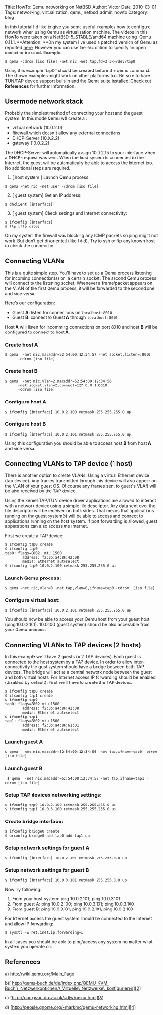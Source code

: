 Title: HowTo: Qemu networking on NetBSD
Author: Victor
Date: 2010-03-01
Tags: networking, virtualization, qemu, netbsd, admin, howto
Category: blog

In this tutorial I'd like to give you some useful examples how to configure network when using Qemu as virtualization machine. The videos in this HowTo were taken on a NetBSD-5_STABLE/amd64 machine using  Qemu 0.11.1. **Attention: **On my system I've used a patched version of Qemu as reported [here][1]. However you can use the `fd=` option to specify an open socket to be used. Example:

~~~.shell
$ qemu -cdrom [iso file] -net nic -net tap,fd=3 3<>/dev/tap0
~~~

Using this example `tap0&#8243; should be created before the qemu command. The shown examples might work on other platforms too. Be sure to have TUN/TAP device support built-in and the Qemu suite installed. Check out **References** for further information.

## Usermode network stack

Probably the simplest method of connecting your host and the guest system. In this mode Qemu will create a :

*   virtual network (10.0.2.0)
*   fiirewall which doesn't allow any external connections
*   DHCP-Server (10.0.2.2)
*   gateway (10.0.2.2)

The DHCP-Server will automatically assign 10.0.2.15 to your interface when a DHCP-request was sent. When the host system is connected to the Internet, the guest will be automatically be able to access the Internet too. No additional steps are required.

1. [ host system ] Launch Qemu process:

~~~.shell
$ qemu -net nic -net user -cdrom [iso file]
~~~

2. [ guest system] Get an IP address:

~~~.shell
$ dhclient [interface]
~~~

3. [ guest system] Check settings and Internet connectivity:

~~~.shell
$ ifconfig [interface]
$ ftp [ftp site]
~~~

On my system the firewall was blocking any ICMP packets so ping might not work. But don't get disoriented (like I did). Try to ssh or ftp any known host to check the connection.

## Connecting VLANs

This is a quite simple step. You'll have to set up a Qemu process listening for incoming connection(s) on  a certain socket. The second Qemu process will connect to the listening socket. Whenever a frame/packet appears on the VLAN of the first Qemu process, it will be forwarded to the second one and <span style="font-style: italic;">vice versa</span>.

Here's our configuration:

*   Guest **A**: listen for connections on `localhost:8010`
*   Guest **B**: connect to Guest **A** through `localhost:8010`

Host **A** will listen for incomming connections on port 8010 and host **B** will be configured to connect to host **A**.

### Create host A

~~~.shell
$ qemu  -net nic,macaddr=52:54:00:12:34:57 -net socket,listen=:8010  
      -cdrom [iso file]
~~~

### Create host B

~~~.shell
$ qemu  -net nic,vlan=2,macaddr=52:54:00:12:34:56 
      -net socket,vlan=2,connect=127.0.0.1:8010 
      -cdrom [iso file]
~~~

### Configure host A

~~~.shell
$ ifconfig [interface] 10.0.2.100 netmask 255.255.255.0 up
~~~

### Configure host B

~~~.shell
$ ifconfig [interface] 10.0.2.101 netmask 255.255.255.0 up
~~~

Using this configuration you should be able to access host **B** from host **A** and vice versa.

## Connecting VLANs to TAP device (1 host)

There is another option to create VLANs: Using a virtual Ethernet device (tap device). Any frames transmitted through this device will also appear on the VLAN of your guest OS. Of course any frames sent to guest's VLAN will be also received by the TAP device.

Using the kernel TAP/TUN device driver applications are allowed to interact with a network device using a simple file descriptor. Any data sent over the file descriptor will be received on both sides. That means that applications running on the guest system(s) will be able to access and connect to applications running on the host system. If port forwarding is allowed, guest applications can also access the Internet.

First we create a TAP device:

~~~.shell
$ ifconfig tap0 create
$ ifconfig tap0
tap0: flags=8802  mtu 1500
        address: f2:0b:a4:86:42:08
        media: Ethernet autoselect
$ ifconfig tap0 10.0.2.100 netmask 255.255.255.0 up
~~~

### Launch Qemu process:

~~~.shell
$ qemu -net nic,vlan=0 -net tap,vlan=0,ifname=tap0 -cdrom  [iso file]
~~~

### Configure virtual host:

~~~.shell
$ ifconfig [interface] 10.0.2.101 netmask 255.255.255.0 up
~~~

You should now be able to access your Qemu host from your guest host (ping 10.0.2.101). 10.0.100 (guest system) should be also accessible from your Qemu process.

## Connecting VLANs to TAP devices (2 hosts)

In this example we'll have 2 guests (= 2 TAP devices). Each guest is connected to the host system by a TAP device. In order to allow inter-connectivity the gust system should have a bridge between both TAP devices. The bridge will act as a central network node between the guest and both virtual hosts. For Internet access IP forwarding should be enabled (disabled by default). First we'll have to create the TAP devices:

~~~.shell
$ ifconfig tap0 create
$ ifconfig tap1 create
$ ifconfig tap0
tap0: flags=8802 mtu 1500
        address: f2:0b:a4:86:42:08
        media: Ethernet autoselect
$ ifconfig tap1
tap1: flags=8802 mtu 1500
        address: f2:0b:a4:86:61:01
        media: Ethernet autoselect
~~~

### Launch guest A

~~~.shell
$ qemu  -net nic,macaddr=52:54:00:12:34:56 -net tap,ifname=tap0 -cdrom [iso file]
~~~

### Launch guest B

~~~.shell
 $ qemu  -net nic,macaddr=52:54:00:12:34:57 -net tap,ifname=tap1 -cdrom [iso file]
~~~

### Setup TAP devices networking settings:

~~~.shell
$ ifconfig tap0 10.0.2.100 netmask 255.255.255.0 up
$ ifconfig tap1 10.0.3.100 netmask 255.255.255.0 up
~~~

### Create bridge interface:

~~~.shell
$ ifconfig bridge0 create
$ brconfig bridge0 add tap0 add tap1 up
~~~

### Setup network settings for guest A

~~~.shell
$ ifconfig [interface] 10.0.2.101 netmask 255.255.0.0 up
~~~

### Setup network settings for guest B

~~~.shell
$ ifconfig [interface] 10.0.3.101 netmask 255.255.0.0 up
~~~

Now try following:

1.  From your host system: ping 10.0.2.101; ping 10.0.3.101
2.  From guest A: ping 10.0.2.100; ping 10.0.3.101; ping 10.0.3.100
3.  From guest B: ping 10.0.3.101; ping 10.0.2.101; ping 10.0.2.100

For Internet access the guest system should be connected to the Internet and allow IP forwarding:

~~~.shell
$ sysctl -w net.inet.ip.forwarding=1
~~~

In all cases you should be able to ping/access any system no matter what system you operate on. 

## References

a) <http://wiki.qemu.org/Main_Page>

b)[ http://qemu-buch.de/de/index.php/QEMU-KVM-Buch/\_Netzwerkoptionen/\_Virtuelle\_Netzwerke\_konfigurieren][2]

c) [http://compsoc.dur.ac.uk/~djw/qemu.html][3]

d) [http://people.gnome.org/~markmc/qemu-networking.html][4]

 [1]: http://mail-index.netbsd.org/pkgsrc-bugs/2009/12/18/msg035190.html
 [2]: http://qemu-buch.de/de/index.php/QEMU-KVM-Buch/_Netzwerkoptionen/_Virtuelle_Netzwerke_konfigurieren
 [3]: http://compsoc.dur.ac.uk/%7Edjw/qemu.html
 [4]: http://people.gnome.org/%7Emarkmc/qemu-networking.html
